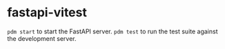 # fastapi-vitest

`pdm start` to start the FastAPI server.
`pdm test` to run the test suite against the development server.
